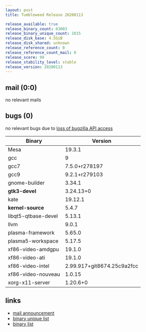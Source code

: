 ```yaml
---
layout: post
title: Tumbleweed Release 20200113

release_available: true
release_binary_count: 63003
release_binary_unique_count: 1015
release_disk_base: 4.5GiB
release_disk_shared: unknown
release_reference_count: 0
release_reference_count_mail: 0
release_score: 99
release_stability_level: stable
release_version: 20200113
---
```


## mail (0:0)

no relevant mails

## bugs (0)

<!--more-->

no relevant bugs due to [loss of bugzilla API access](https://bugzilla.opensuse.org/show_bug.cgi?id=1157722)

Binary | Version
--- | ---
Mesa | 19.3.1
gcc | 9
gcc7 | 7.5.0+r278197
gcc9 | 9.2.1+r279103
gnome-builder | 3.34.1
**gtk3-devel** | 3.24.13+0
kate | 19.12.1
**kernel-source** | 5.4.7
libqt5-qtbase-devel | 5.13.1
llvm | 9.0.1
plasma-framework | 5.65.0
plasma5-workspace | 5.17.5
xf86-video-amdgpu | 19.1.0
xf86-video-ati | 19.1.0
xf86-video-intel | 2.99.917+git8674.25c9a2fcc
xf86-video-nouveau | 1.0.15
xorg-x11-server | 1.20.6+0

## links

- [mail announcement](https://lists.opensuse.org/opensuse-factory/2020-01/msg00208.html)
- [binary unique list](http://download.opensuse.org/history/20200113/rpm.unique.list)
- [binary list](http://download.opensuse.org/history/20200113/rpm.list)
